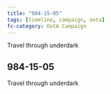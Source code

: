 ```yaml
---
title: "984-15-05"
tags: [timeline, campaign, oota]
fc-category: OotA Campaign
---
```

<span class='ob-timelines'
	data-date='984-15-05-00'
	data-title='Campaign: NAGA Adventures'
	data-class='orange'> Travel through underdark </span>
## 984-15-05
Travel through underdark
